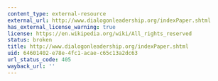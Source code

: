 ```yaml
---
content_type: external-resource
external_url: http://www.dialogonleadership.org/indexPaper.shtml
has_external_license_warning: true
license: https://en.wikipedia.org/wiki/All_rights_reserved
status: broken
title: http://www.dialogonleadership.org/indexPaper.shtml
uid: 64601402-e78e-4fc1-acae-c65c13a2dc63
url_status_code: 405
wayback_url: ''
---
```

